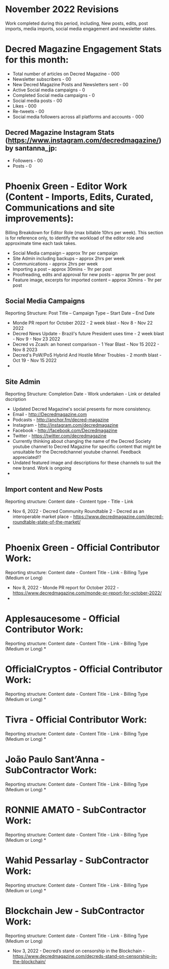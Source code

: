 # November 2022 Revisions
Work completed during this period, including, New posts, edits, post imports, media imports, social media engagement and newsletter states.

# Decred Magazine Engagement Stats for this month:
* Total number of articles on Decred Magazine -  000
* Newsletter subscribers - 00
* New Decred Magazine Posts and Newsletters sent - 00
* Active Social media campaigns - 0
* Completed Social media campaigns - 0
* Social media posts - 00
* Likes - 000
* Re-tweets - 00
* Social media followers across all platforms and accounts - 000

## Decred Magazine Instagram Stats (https://www.instagram.com/decredmagazine/) by santanna_jp:
* Followers - 00
* Posts - 0

# Phoenix Green - Editor Work (Content - Imports, Edits, Curated, Communications and site improvements):
Billing Breakdown for Editor Role (max billable 10hrs per week).
This section is for reference only, to identify the workload of the editor role and approximate time each task takes.
* Social Media campaign – approx 1hr per campaign
* Site Admin including backups – approx 2hrs per week
* Communications - approx 2hrs per week
* Importing a post – approx 30mins - 1hr per post
* Proofreading, edits and approval for new posts – approx 1hr per post
* Feature image, excerpts for imported content – approx 30mins - 1hr per post 

## Social Media Campaigns 
Reporting Structure: Post Title – Campaign Type – Start Date – End Date
* Monde PR report for October 2022 - 2 week blast - Nov 8 - Nov 22 2022
* Decred News Update - Brazil's future President uses time - 2 week blast - Nov 9 - Nov 23 2022
* Decred vs Zcash: an honest comparison - 1 Year Blast - Nov 15 2022 - Nov 8 2023
* Decred's PoW/PoS Hybrid And Hostile Miner Troubles - 2 month blast - Oct 19 - Nov 15 2022
* 

## Site Admin
Reporting Structure: Completion Date - Work undertaken - Link or detailed dscription
* Updated Decred Magazine's social presents for more consistency.
* Email - http://Decredmagazine.com
* Podcasts - http://anchor.fm/decred-magazine
* Instagram - http://instagram.com/decredmagazine
* Facebook - http://facebook.com/Decredmagazine
* Twitter - https://twitter.com/decredmagazine
* Currently thinking about changing the name of the Decred Society youtube channel to Decred Magazine for specific content that might be unsuitable for the Decredchannel youtube channel. Feedback appreciated!?
* Undated featured image and descriptions for these channels to suit the new brand. Work is ongoing
* 

## Import content and New Posts
Reporting structure: Content date - Content type - Title - Link
* Nov 6, 2022 - Decred Community Roundtable 2 - Decred as an interoperable market place - https://www.decredmagazine.com/decred-roundtable-state-of-the-market/
* 

# Phoenix Green - Official Contributor Work:
Reporting structure: Content date - Content Title - Link - Billing Type (Medium or Long)
* Nov 8, 2022 - Monde PR report for October 2022 - https://www.decredmagazine.com/monde-pr-report-for-october-2022/
* 

# Applesaucesome - Official Contributor Work:
Reporting structure: Content date - Content Title - Link - Billing Type (Medium or Long)
* 

# OfficialCryptos - Official Contributor Work:
Reporting structure: Content date - Content Title - Link - Billing Type (Medium or Long)
* 

# Tivra - Official Contributor Work:
Reporting structure: Content date - Content Title - Link - Billing Type (Medium or Long)
* 

# João Paulo Sant’Anna - SubContractor Work:
Reporting structure: Content date - Content Title - Link - Billing Type (Medium or Long)
* 

# RONNIE AMATO - SubContractor Work:
Reporting structure: Content date - Content Title - Link - Billing Type (Medium or Long)
* 

# Wahid Pessarlay - SubContractor Work:
Reporting structure: Content date - Content Title - Link - Billing Type (Medium or Long)
* 

# Blockchain Jew - SubContractor Work:
Reporting structure: Content date - Content Title - Link - Billing Type (Medium or Long)
* Nov 3, 2022 - Decred’s stand on censorship in the Blockchain - https://www.decredmagazine.com/decreds-stand-on-censorship-in-the-blockchain/


